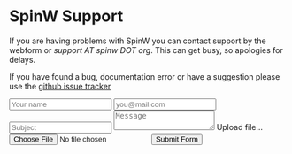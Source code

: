 # SpinW Support

If you are having problems with SpinW you can contact support by the webform or *support AT spinw DOT org*. This can get busy, so apologies for delays.

If you have found a bug, documentation error or have a suggestion please use the [github issue tracker](https://github.com/SpinW/spinw/issues)

<form action="https://mailthis.to/spinw_sup" method="POST" encType="multipart/form-data">
    <!-- Name -->
    <input type="text" name="name" placeholder="Your name" required>
    <!-- Email -->
          <input type="email" name="email" placeholder="you@mail.com" required>
          <!-- Issue title -->
          <input type="text" name="_subject" placeholder="Subject" required>
          <!-- Textarea (Message) -->
          <textarea name="message" placeholder="Message" required></textarea>
          <!-- File attachments -->
          <label id="button-for-upload-file" for="upload-file">Upload file...</label>
          <input id="upload-file" type="file" name="file" placeholder="">
          <!-- Optional (hidden) fields -->
          <!-- Custom email Subject -->
          <!-- <input type="hidden" name="_subject" value="Contact form submitted"> -->
          <!-- Custom email ReplyTo Address -->
          <!-- <input type="hidden" name="_replyto" value="foo@bar.co">  -->
          <!-- Honeypot (to catch comment spam bots) -->
          <input type="hidden" name="_honeypot" value="">
          <!-- Apply a custom confirmation message on the second step -->
          <!-- <input type="hidden" name="_confirmation" value="custom confirmation message!!!"> -->
          <!-- Redirect to a page after recaptcha -->
          <!-- <input type="hidden" name="_after" value="https://easydiffraction.github.io/thankyou.html"> -->
          <!-- Submit Button -->
          <input type="submit" name="submit" value="Submit Form" class="button">
</form>